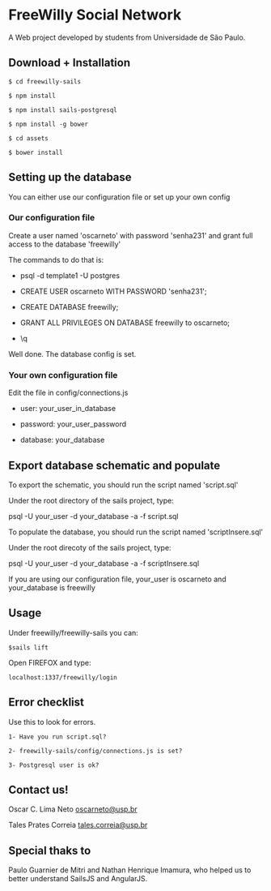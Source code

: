 # FreeWilly Social Network
A Web project developed by students from Universidade de São Paulo.

## Download + Installation

`$ cd freewilly-sails`

`$ npm install`

`$ npm install sails-postgresql`

`$ npm install -g bower`

`$ cd assets`

`$ bower install`


## Setting up the database

You can either use our configuration file or set up your own config

### Our configuration file

Create a user named 'oscarneto' with password  'senha231' and grant full access to the database 'freewilly'

The commands to do that is:

- psql -d template1 -U postgres

- CREATE USER oscarneto WITH PASSWORD 'senha231';

- CREATE DATABASE freewilly;

- GRANT ALL PRIVILEGES ON DATABASE freewilly to oscarneto;

- \q

Well done. The database config is set.

### Your own configuration file

Edit the file in config/connections.js

- user: your_user_in_database

- password: your_user_password

- database: your_database

## Export database schematic and populate

To export the schematic, you should run the script named 'script.sql'

Under the root directory of the sails project, type:

psql -U your_user -d your_database -a -f script.sql

To populate the database, you should run the script named 'scriptInsere.sql'

Under the root direcoty of the sails project, type:

psql -U your_user -d your_database -a -f scriptInsere.sql

If you are using our configuration file, your_user is oscarneto and your_database is freewilly

## Usage

Under freewilly/freewilly-sails you can:

`$sails lift`

Open FIREFOX and type:

`localhost:1337/freewilly/login`


## Error checklist

Use this to look for errors.

`1- Have you run script.sql?`

`2- freewilly-sails/config/connections.js is set?`

`3- Postgresql user is ok?`

## Contact us!

Oscar C. Lima Neto  oscarneto@usp.br

Tales Prates Correia  tales.correia@usp.br

## Special thaks to

Paulo Guarnier de Mitri and Nathan Henrique Imamura, who helped us to better understand SailsJS and AngularJS.
